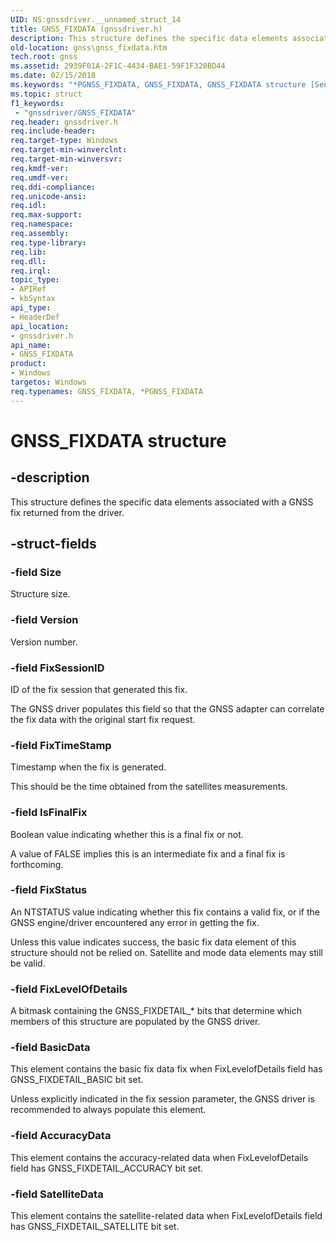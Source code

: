```yaml
---
UID: NS:gnssdriver.__unnamed_struct_14
title: GNSS_FIXDATA (gnssdriver.h)
description: This structure defines the specific data elements associated with a GNSS fix returned from the driver.
old-location: gnss\gnss_fixdata.htm
tech.root: gnss
ms.assetid: 2939F01A-2F1C-4434-BAE1-59F1F320BD44
ms.date: 02/15/2018
ms.keywords: "*PGNSS_FIXDATA, GNSS_FIXDATA, GNSS_FIXDATA structure [Sensor Devices], PGNSS_FIXDATA, PGNSS_FIXDATA structure pointer [Sensor Devices], gnss.gnss_fixdata, gnssdriver/GNSS_FIXDATA, gnssdriver/PGNSS_FIXDATA"
ms.topic: struct
f1_keywords:
 - "gnssdriver/GNSS_FIXDATA"
req.header: gnssdriver.h
req.include-header: 
req.target-type: Windows
req.target-min-winverclnt: 
req.target-min-winversvr: 
req.kmdf-ver: 
req.umdf-ver: 
req.ddi-compliance: 
req.unicode-ansi: 
req.idl: 
req.max-support: 
req.namespace: 
req.assembly: 
req.type-library: 
req.lib: 
req.dll: 
req.irql: 
topic_type:
- APIRef
- kbSyntax
api_type:
- HeaderDef
api_location:
- gnssdriver.h
api_name:
- GNSS_FIXDATA
product:
- Windows
targetos: Windows
req.typenames: GNSS_FIXDATA, *PGNSS_FIXDATA
---
```


# GNSS_FIXDATA structure


## -description


This structure defines the specific data elements associated with a GNSS fix returned from the driver.


## -struct-fields




### -field Size

Structure size.


### -field Version

Version number.


### -field FixSessionID

ID of the fix session that generated this fix.

The GNSS driver populates this field so that the GNSS adapter can correlate the fix data with the original start fix request.


### -field FixTimeStamp

Timestamp when the fix is generated.

This should be the time obtained from the satellites measurements.


### -field IsFinalFix

Boolean value indicating whether this is a final fix or not.

A value of FALSE implies this is an intermediate fix and a final fix is forthcoming.


### -field FixStatus

An NTSTATUS value indicating whether this fix contains a valid fix, or if the GNSS engine/driver encountered any error in getting the fix.

Unless this value indicates success, the basic fix data element of this structure should not be relied on. Satellite and mode data elements may still be valid.


### -field FixLevelOfDetails

A bitmask containing the GNSS_FIXDETAIL_* bits that determine which members of this structure are populated by the GNSS driver. 


### -field BasicData

This element contains the basic fix data fix when FixLevelofDetails field has GNSS_FIXDETAIL_BASIC bit set.

Unless explicitly indicated in the fix session parameter, the GNSS driver is recommended to always populate this element.


### -field AccuracyData

This element contains the accuracy-related data when FixLevelofDetails field has GNSS_FIXDETAIL_ACCURACY bit set.


### -field SatelliteData

This element contains the satellite-related data when FixLevelofDetails field has GNSS_FIXDETAIL_SATELLITE bit set.

